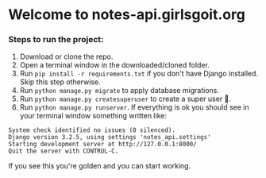# Welcome to notes-api.girlsgoit.org

### Steps to run the project:
1. Download or clone the repo.
2. Open a terminal window in the downloaded/cloned folder.
3. Run `pip install -r requirements.txt` if you don't have Django installed. Skip this step otherwise.
4. Run `python manage.py migrate` to apply database migrations.
5. Run `python manage.py createsuperuser` to create a super user 🦸.
6. Run `python manage.py runserver`. If everything is ok you should see in your terminal window something written like:

```
System check identified no issues (0 silenced).
Django version 3.2.5, using settings 'notes_api.settings'
Starting development server at http://127.0.0.1:8000/
Quit the server with CONTROL-C.
```

If you see this you're golden and you can start working.
